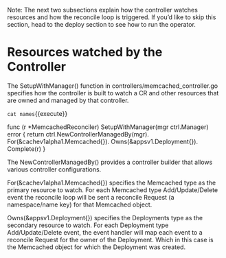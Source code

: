 Note: The next two subsections explain how the controller watches resources and how the reconcile loop is triggered. If you’d like to skip this section, head to the deploy section to see how to run the operator.

<h1>Resources watched by the Controller</h1>

The SetupWithManager() function in controllers/memcached_controller.go specifies how the controller is built to watch a CR and other resources that are owned and managed by that controller.

`cat names`{{execute}}

func (r *MemcachedReconciler) SetupWithManager(mgr ctrl.Manager) error {
	return ctrl.NewControllerManagedBy(mgr).
		For(&cachev1alpha1.Memcached{}).
		Owns(&appsv1.Deployment{}).
		Complete(r)
}

The NewControllerManagedBy() provides a controller builder that allows various controller configurations.

For(&cachev1alpha1.Memcached{}) specifies the Memcached type as the primary resource to watch. For each Memcached type Add/Update/Delete event the reconcile loop will be sent a reconcile Request (a namespace/name key) for that Memcached object.

Owns(&appsv1.Deployment{}) specifies the Deployments type as the secondary resource to watch. For each Deployment type Add/Update/Delete event, the event handler will map each event to a reconcile Request for the owner of the Deployment. Which in this case is the Memcached object for which the Deployment was created.



